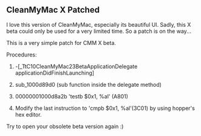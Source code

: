 ## CleanMyMac X Patched

I love this version of CleanMyMac, especially its beautiful UI.
Sadly, this X beta could only be used for a very limited time. So a patch is on the way...

This is a very simple patch for CMM X beta. 

Procedures:

1. -[_TtC10CleanMyMac23BetaApplicationDelegate applicationDidFinishLaunching]

2. sub_1000d89d0 (sub function inside the delegate method)

3. 00000001000d8a2b         'testb      $0x1, %al' (A801)

4. Modify the last instruction to 'cmpb $0x1, %al'(3C01) by using hopper's hex editor.

Try to open your obsolete beta version again :)


